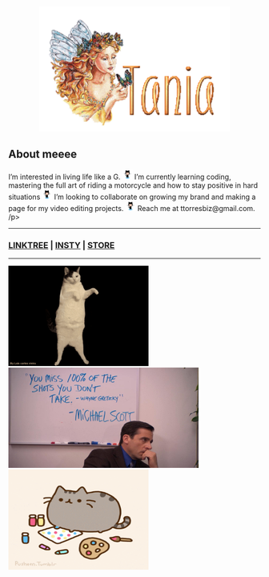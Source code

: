 <p align="center">
  <img width="380" height="250" src="name-graphics-tania-882855.gif">
</p>

## About meeee ##
<p align= "left"
<img src="octocat-wave-dribbble.gif" width="20" height="20"> I’m interested in living life like a G.
<img src="octocat-wave-dribbble.gif" width="20" height="20"> I’m currently learning coding, mastering the full art of riding a motorcycle and how to stay positive in hard situations
<img src="octocat-wave-dribbble.gif" width="20" height="20"> I’m looking to collaborate on growing my brand and making a page for my video editing projects. 
<img src="octocat-wave-dribbble.gif" width="20" height="20"> Reach me at ttorresbiz@gmail.com.
  /p>

-----------------------
### [LINKTREE](https://linktr.ee/helloitstania) | [INSTY](https://instagram.com/myfriendtania) | [STORE](https://feelyclub.com) ### 
-----------------------

<img src="./cat-wink.gif" width="280" height="200"> <img src="./michael-scott.png" width="380" height="200"> <img src="giphy.gif" width="280" height="200">


<!----------------------------------------- COMMENTED OUT ITEMS ------------------------------------->

<!---- ![cat_wink](./cat-wink.gif) ---->

<!--- ![michael scott](./michael-scott.png) --->

<!---
myfriendtania/myfriendtania is a ✨ special ✨ repository because its my `README.md` (this file) appears on your GitHub profile.
You can click the Preview link to take a look at your changes.
--->
